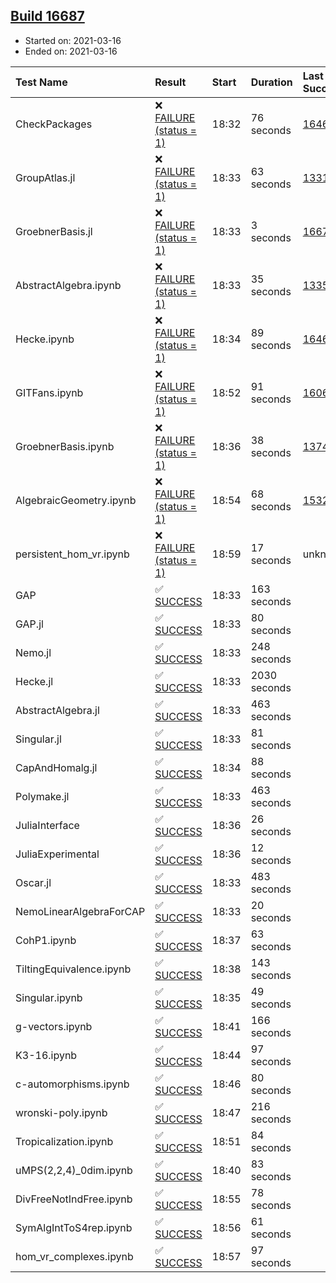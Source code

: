 ## [Build 16687](https://oscarci.mathematik.uni-kl.de/job/oscar/16687/)

* Started on: 2021-03-16
* Ended on: 2021-03-16

| Test Name    | Result | Start | Duration | Last Success | First Failure |
|:-------------|:-------|:------|:---------|:-------------|:--------------|
| CheckPackages | ❌ [FAILURE (status = 1)](https://oscarci.mathematik.uni-kl.de/job/oscar/16687/artifact/logs/build-16687/CheckPackages.log) | 18:32 | 76 seconds | [16463](https://oscarci.mathematik.uni-kl.de/job/oscar/16463/) | [16464](https://oscarci.mathematik.uni-kl.de/job/oscar/16464/) |
| GroupAtlas.jl | ❌ [FAILURE (status = 1)](https://oscarci.mathematik.uni-kl.de/job/oscar/16687/artifact/logs/build-16687/GroupAtlas.jl.log) | 18:33 | 63 seconds | [13311](https://oscarci.mathematik.uni-kl.de/job/oscar/13311/) | [13312](https://oscarci.mathematik.uni-kl.de/job/oscar/13312/) |
| GroebnerBasis.jl | ❌ [FAILURE (status = 1)](https://oscarci.mathematik.uni-kl.de/job/oscar/16687/artifact/logs/build-16687/GroebnerBasis.jl.log) | 18:33 | 3 seconds | [16676](https://oscarci.mathematik.uni-kl.de/job/oscar/16676/) | [16677](https://oscarci.mathematik.uni-kl.de/job/oscar/16677/) |
| AbstractAlgebra.ipynb | ❌ [FAILURE (status = 1)](https://oscarci.mathematik.uni-kl.de/job/oscar/16687/artifact/logs/build-16687/AbstractAlgebra.ipynb.log) | 18:33 | 35 seconds | [13355](https://oscarci.mathematik.uni-kl.de/job/oscar/13355/) | [13356](https://oscarci.mathematik.uni-kl.de/job/oscar/13356/) |
| Hecke.ipynb | ❌ [FAILURE (status = 1)](https://oscarci.mathematik.uni-kl.de/job/oscar/16687/artifact/logs/build-16687/Hecke.ipynb.log) | 18:34 | 89 seconds | [16463](https://oscarci.mathematik.uni-kl.de/job/oscar/16463/) | [16464](https://oscarci.mathematik.uni-kl.de/job/oscar/16464/) |
| GITFans.ipynb | ❌ [FAILURE (status = 1)](https://oscarci.mathematik.uni-kl.de/job/oscar/16687/artifact/logs/build-16687/GITFans.ipynb.log) | 18:52 | 91 seconds | [16068](https://oscarci.mathematik.uni-kl.de/job/oscar/16068/) | [16069](https://oscarci.mathematik.uni-kl.de/job/oscar/16069/) |
| GroebnerBasis.ipynb | ❌ [FAILURE (status = 1)](https://oscarci.mathematik.uni-kl.de/job/oscar/16687/artifact/logs/build-16687/GroebnerBasis.ipynb.log) | 18:36 | 38 seconds | [13748](https://oscarci.mathematik.uni-kl.de/job/oscar/13748/) | [13749](https://oscarci.mathematik.uni-kl.de/job/oscar/13749/) |
| AlgebraicGeometry.ipynb | ❌ [FAILURE (status = 1)](https://oscarci.mathematik.uni-kl.de/job/oscar/16687/artifact/logs/build-16687/AlgebraicGeometry.ipynb.log) | 18:54 | 68 seconds | [15322](https://oscarci.mathematik.uni-kl.de/job/oscar/15322/) | [15323](https://oscarci.mathematik.uni-kl.de/job/oscar/15323/) |
| persistent_hom_vr.ipynb | ❌ [FAILURE (status = 1)](https://oscarci.mathematik.uni-kl.de/job/oscar/16687/artifact/logs/build-16687/persistent_hom_vr.ipynb.log) | 18:59 | 17 seconds | unknown | unknown |
| GAP | ✅ [SUCCESS](https://oscarci.mathematik.uni-kl.de/job/oscar/16687/artifact/logs/build-16687/GAP.log) | 18:33 | 163 seconds |  |  |
| GAP.jl | ✅ [SUCCESS](https://oscarci.mathematik.uni-kl.de/job/oscar/16687/artifact/logs/build-16687/GAP.jl.log) | 18:33 | 80 seconds |  |  |
| Nemo.jl | ✅ [SUCCESS](https://oscarci.mathematik.uni-kl.de/job/oscar/16687/artifact/logs/build-16687/Nemo.jl.log) | 18:33 | 248 seconds |  |  |
| Hecke.jl | ✅ [SUCCESS](https://oscarci.mathematik.uni-kl.de/job/oscar/16687/artifact/logs/build-16687/Hecke.jl.log) | 18:33 | 2030 seconds |  |  |
| AbstractAlgebra.jl | ✅ [SUCCESS](https://oscarci.mathematik.uni-kl.de/job/oscar/16687/artifact/logs/build-16687/AbstractAlgebra.jl.log) | 18:33 | 463 seconds |  |  |
| Singular.jl | ✅ [SUCCESS](https://oscarci.mathematik.uni-kl.de/job/oscar/16687/artifact/logs/build-16687/Singular.jl.log) | 18:33 | 81 seconds |  |  |
| CapAndHomalg.jl | ✅ [SUCCESS](https://oscarci.mathematik.uni-kl.de/job/oscar/16687/artifact/logs/build-16687/CapAndHomalg.jl.log) | 18:34 | 88 seconds |  |  |
| Polymake.jl | ✅ [SUCCESS](https://oscarci.mathematik.uni-kl.de/job/oscar/16687/artifact/logs/build-16687/Polymake.jl.log) | 18:33 | 463 seconds |  |  |
| JuliaInterface | ✅ [SUCCESS](https://oscarci.mathematik.uni-kl.de/job/oscar/16687/artifact/logs/build-16687/JuliaInterface.log) | 18:36 | 26 seconds |  |  |
| JuliaExperimental | ✅ [SUCCESS](https://oscarci.mathematik.uni-kl.de/job/oscar/16687/artifact/logs/build-16687/JuliaExperimental.log) | 18:36 | 12 seconds |  |  |
| Oscar.jl | ✅ [SUCCESS](https://oscarci.mathematik.uni-kl.de/job/oscar/16687/artifact/logs/build-16687/Oscar.jl.log) | 18:33 | 483 seconds |  |  |
| NemoLinearAlgebraForCAP | ✅ [SUCCESS](https://oscarci.mathematik.uni-kl.de/job/oscar/16687/artifact/logs/build-16687/NemoLinearAlgebraForCAP.log) | 18:33 | 20 seconds |  |  |
| CohP1.ipynb | ✅ [SUCCESS](https://oscarci.mathematik.uni-kl.de/job/oscar/16687/artifact/logs/build-16687/CohP1.ipynb.log) | 18:37 | 63 seconds |  |  |
| TiltingEquivalence.ipynb | ✅ [SUCCESS](https://oscarci.mathematik.uni-kl.de/job/oscar/16687/artifact/logs/build-16687/TiltingEquivalence.ipynb.log) | 18:38 | 143 seconds |  |  |
| Singular.ipynb | ✅ [SUCCESS](https://oscarci.mathematik.uni-kl.de/job/oscar/16687/artifact/logs/build-16687/Singular.ipynb.log) | 18:35 | 49 seconds |  |  |
| g-vectors.ipynb | ✅ [SUCCESS](https://oscarci.mathematik.uni-kl.de/job/oscar/16687/artifact/logs/build-16687/g-vectors.ipynb.log) | 18:41 | 166 seconds |  |  |
| K3-16.ipynb | ✅ [SUCCESS](https://oscarci.mathematik.uni-kl.de/job/oscar/16687/artifact/logs/build-16687/K3-16.ipynb.log) | 18:44 | 97 seconds |  |  |
| c-automorphisms.ipynb | ✅ [SUCCESS](https://oscarci.mathematik.uni-kl.de/job/oscar/16687/artifact/logs/build-16687/c-automorphisms.ipynb.log) | 18:46 | 80 seconds |  |  |
| wronski-poly.ipynb | ✅ [SUCCESS](https://oscarci.mathematik.uni-kl.de/job/oscar/16687/artifact/logs/build-16687/wronski-poly.ipynb.log) | 18:47 | 216 seconds |  |  |
| Tropicalization.ipynb | ✅ [SUCCESS](https://oscarci.mathematik.uni-kl.de/job/oscar/16687/artifact/logs/build-16687/Tropicalization.ipynb.log) | 18:51 | 84 seconds |  |  |
| uMPS(2,2,4)_0dim.ipynb | ✅ [SUCCESS](https://oscarci.mathematik.uni-kl.de/job/oscar/16687/artifact/logs/build-16687/uMPS-2-2-4-_0dim.ipynb.log) | 18:40 | 83 seconds |  |  |
| DivFreeNotIndFree.ipynb | ✅ [SUCCESS](https://oscarci.mathematik.uni-kl.de/job/oscar/16687/artifact/logs/build-16687/DivFreeNotIndFree.ipynb.log) | 18:55 | 78 seconds |  |  |
| SymAlgIntToS4rep.ipynb | ✅ [SUCCESS](https://oscarci.mathematik.uni-kl.de/job/oscar/16687/artifact/logs/build-16687/SymAlgIntToS4rep.ipynb.log) | 18:56 | 61 seconds |  |  |
| hom_vr_complexes.ipynb | ✅ [SUCCESS](https://oscarci.mathematik.uni-kl.de/job/oscar/16687/artifact/logs/build-16687/hom_vr_complexes.ipynb.log) | 18:57 | 97 seconds |  |  |
